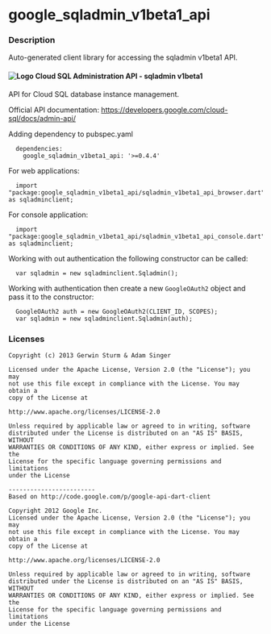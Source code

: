 # google_sqladmin_v1beta1_api

### Description

Auto-generated client library for accessing the sqladmin v1beta1 API.

#### ![Logo](http://www.google.com/images/icons/product/search-16.gif) Cloud SQL Administration API - sqladmin v1beta1

API for Cloud SQL database instance management.

Official API documentation: https://developers.google.com/cloud-sql/docs/admin-api/

Adding dependency to pubspec.yaml

```
  dependencies:
    google_sqladmin_v1beta1_api: '>=0.4.4'
```

For web applications:

```
  import "package:google_sqladmin_v1beta1_api/sqladmin_v1beta1_api_browser.dart" as sqladminclient;
```

For console application:

```
  import "package:google_sqladmin_v1beta1_api/sqladmin_v1beta1_api_console.dart" as sqladminclient;
```

Working with out authentication the following constructor can be called:

```
  var sqladmin = new sqladminclient.Sqladmin();
```

Working with authentication then create a new `GoogleOAuth2` object and pass it to the constructor:


```
  GoogleOAuth2 auth = new GoogleOAuth2(CLIENT_ID, SCOPES);
  var sqladmin = new sqladminclient.Sqladmin(auth);
```

### Licenses

```
Copyright (c) 2013 Gerwin Sturm & Adam Singer

Licensed under the Apache License, Version 2.0 (the "License"); you may 
not use this file except in compliance with the License. You may obtain a 
copy of the License at

http://www.apache.org/licenses/LICENSE-2.0

Unless required by applicable law or agreed to in writing, software
distributed under the License is distributed on an "AS IS" BASIS, WITHOUT
WARRANTIES OR CONDITIONS OF ANY KIND, either express or implied. See the
License for the specific language governing permissions and limitations 
under the License

------------------------
Based on http://code.google.com/p/google-api-dart-client

Copyright 2012 Google Inc.
Licensed under the Apache License, Version 2.0 (the "License"); you may 
not use this file except in compliance with the License. You may obtain a
copy of the License at

http://www.apache.org/licenses/LICENSE-2.0

Unless required by applicable law or agreed to in writing, software
distributed under the License is distributed on an "AS IS" BASIS, WITHOUT
WARRANTIES OR CONDITIONS OF ANY KIND, either express or implied. See the
License for the specific language governing permissions and limitations 
under the License

```
